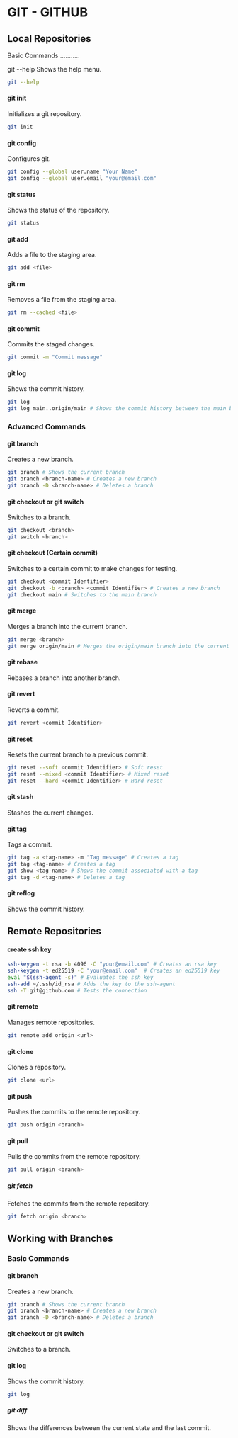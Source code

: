 **GIT - GITHUB**
===========

Local Repositories
-----------

Basic Commands
...........

git --help
Shows the help menu.
```bash
git --help
```

#### git init
Initializes a git repository.
```bash
git init
```

#### git config
Configures git.
```bash
git config --global user.name "Your Name"
git config --global user.email "your@email.com"
```

#### git status
Shows the status of the repository.
```bash
git status
```

#### git add
Adds a file to the staging area.
```bash
git add <file>
```

#### git rm
Removes a file from the staging area.
```bash
git rm --cached <file>
```

#### git commit
Commits the staged changes.
```bash
git commit -m "Commit message"
```

#### git log
Shows the commit history.
```bash
git log
git log main..origin/main # Shows the commit history between the main branch and the origin/main branch
```


### Advanced Commands

#### git branch
Creates a new branch.
```bash
git branch # Shows the current branch
git branch <branch-name> # Creates a new branch
git branch -D <branch-name> # Deletes a branch
```

#### git checkout or git switch
Switches to a branch.
```bash
git checkout <branch>
git switch <branch>
```

#### git checkout (Certain commit)
Switches to a certain commit to make changes for testing.
```bash
git checkout <commit Identifier>
git checkout -b <branch> <commit Identifier> # Creates a new branch
git checkout main # Switches to the main branch
```

#### git merge
Merges a branch into the current branch.
```bash
git merge <branch>
git merge origin/main # Merges the origin/main branch into the current branch
```

#### git rebase
Rebases a branch into another branch.

#### git revert
Reverts a commit.
```bash
git revert <commit Identifier>
```

#### git reset
Resets the current branch to a previous commit.
```bash
git reset --soft <commit Identifier> # Soft reset
git reset --mixed <commit Identifier> # Mixed reset
git reset --hard <commit Identifier> # Hard reset
```

#### git stash
Stashes the current changes.

#### git tag
Tags a commit.
```bash
git tag -a <tag-name> -m "Tag message" # Creates a tag
git tag <tag-name> # Creates a tag
git show <tag-name> # Shows the commit associated with a tag
git tag -d <tag-name> # Deletes a tag
```

#### git reflog
Shows the commit history.


Remote Repositories
-----------

#### create ssh key
```bash
ssh-keygen -t rsa -b 4096 -C "your@email.com" # Creates an rsa key
ssh-keygen -t ed25519 -C "your@email.com"  # Creates an ed25519 key
eval "$(ssh-agent -s)" # Evaluates the ssh key
ssh-add ~/.ssh/id_rsa # Adds the key to the ssh-agent
ssh -T git@github.com # Tests the connection
```

#### git remote
Manages remote repositories.
```bash
git remote add origin <url>
```

#### git clone
Clones a repository.
```bash
git clone <url>
```

#### git push
Pushes the commits to the remote repository.
```bash
git push origin <branch>
```

#### git pull
Pulls the commits from the remote repository.
```bash
git pull origin <branch>
```

##### git fetch
Fetches the commits from the remote repository.
```bash
git fetch origin <branch>
```




Working with Branches
-----------

### Basic Commands

#### git branch
Creates a new branch.
```bash
git branch # Shows the current branch
git branch <branch-name> # Creates a new branch
git branch -D <branch-name> # Deletes a branch
```

#### git checkout or git switch
Switches to a branch.


#### git log
Shows the commit history.
```bash
git log
```

##### git diff
Shows the differences between the current state and the last commit.





